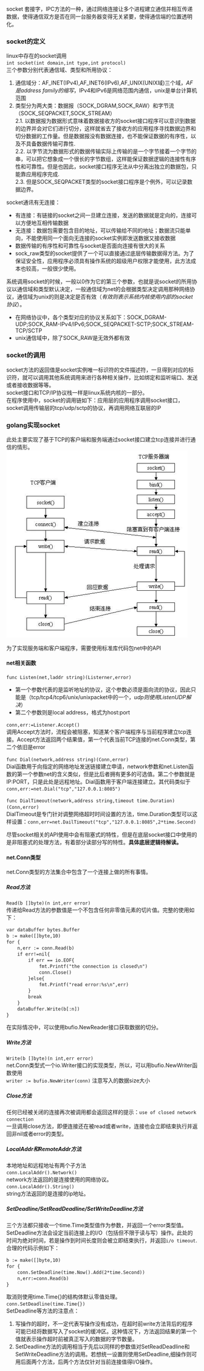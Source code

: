 socket 套接字，IPC方法的一种，通过网络连接让多个进程建立通信并相互传递数据，使得通信双方是否在同一台服务器变得无关紧要，使得通信端的位置透明化。  
### socket的定义
linux中存在的socket调用  
`int socket(int domain,int type,int protocol)`  
三个参数分别代表通信域、类型和所用协议：
1. 通信域分：AF_INET(IPv4),AF_INET6(IPv6),AF_UNIX(UNIX域)三个域，*AF是address family的缩写*，IPv4和IPv6是网络范围内通信，unix是单台计算机范围
2. 类型分为两大类：数据报（SOCK_DGRAM,SOCK_RAW）和字节流（SOCK_SEQPACKET,SOCK_STREAM）  
  2.1. 以数据报为数据形式意味着数据接收方的socket接口程序可以意识到数据的边界并会对它们进行切分，这样就省去了接收方的应用程序寻找数据边界和切分数据的工作量。但是数据报没有数据连接，也不能保证数据的有序性，以及不具备数据传输可靠性.  
  2.2. 以字节流为数据形式的数据传输实际上传输的是一个字节接着一个字节的串，可以把它想象成一个很长的字节数组，这样能保证数据逻辑的连接性有序性和可靠性。但是也因此，socket接口程序无法从中分离出独立的数据包，只能靠应用程序完成.  
  2.3. 但是SOCK_SEQPACKET类型的socket接口程序是个例外，可以记录数据边界。  

socket通讯有无连接：
* 有连接：有链接的socket之间一旦建立连接，发送的数据就是定向的，连接可以方便地互相传输数据
* 无连接：数据包需要包含目的地址，可以传输给不同的地址；数据流只能单向，不能使用同一个面向无连接的socket实例即发送数据又接收数据
* 数据传输的有序性和可靠性与socket是否面向连接有很大的关系
* sock_raw类型的socket提供了一个可以直接通过底层传输数据得方法。为了保证安全性，应用程序必须具有操作系统的超级用户权限才能使用，此方法成本也较高，一般很少使用。

系统调用socket的时候，一般以0作为它的第三个参数，也就是说socket的所用协议以通信域和类型默认决定，一般通信域为net的会根据类型决定调用那种网络协议，通信域为unix的则是决定是否有效（*有效则表示系统内核使用内部的socket协议*）。  
* 在网络协议中，各个类型对应的协议关系如下：SOCK_DGRAM-UDP;SOCK_RAM-IPv4/IPv6;SOCK_SEQPACKET-SCTP;SOCK_STREAM-TCP/SCTP
* unix通信域中，除了SOCK_RAW是无效外都有效

### socket的调用
socket方法的返回值是socket实例唯一标识符的文件描述符，一旦得到对应的标识符，就可以调用其他系统调用来进行各种相关操作，比如绑定和监听端口、发送或者接收数据等等。  
socket接口和TCP/IP协议栈一样是linux系统内核的一部分。  
在程序使用中，socket的调用链如下：应用层的应用程序调用socket接口，socket调用传输层的tcp/udp/sctp的协议，再调用网络互联层的IP  

### golang实现socket
此处主要实现了基于TCP的客户端和服务端通过socket接口建立tcp连接并进行通信的情形。
![基于TCP协议栈的socket通信流程](https://github.com/kin122/duoankin.github.io/blob/main/golang/go%E5%B9%B6%E5%8F%91%E7%BC%96%E7%A8%8B%E7%AC%94%E8%AE%B0/%E5%9F%BA%E4%BA%8ETCP%E5%8D%8F%E8%AE%AE%E6%A0%88%E7%9A%84socket%E9%80%9A%E4%BF%A1%E6%B5%81%E7%A8%8B.webp)  

为了实现服务端和客户端程序，需要使用标准库代码包net中的API  
#### net相关函数
`func Listen(net,laddr string)(Listerner,error)`  
* 第一个参数代表的是监听地址的协议，这个参数必须是面向流的协议，因此只能是（tcp/tcp4/tcp6/unix/unixpacket中的一个，*udp则使用ListenUDP解决*）
* 第二个参数则是local address，格式为host:port

`conn,err:=Listener.Accept()`  
调用Accept方法时，流程会被阻塞，知道某个客户端程序与当前程序建立tcp连接。Accept方法返回两个结果值，第一个代表当前TCP连接的net.Conn类型，第二个依旧是error

`func Dial(network,address string)(Conn,error)`   
Dial函数用于向指定的网络地址发送链接建立申请，network参数和net.Listen函数的第一个参数net的含义类似，但是比后者拥有更多的可选值。第二个参数就是IP:PORT，只是此处是远程地址。Dial函数用于客户端连接建立。其代码类似于`conn,err:=net.Dial("tcp","127.0.0.1:8085")`    

`func DialTimeout(network,address string,timeout time.Duration)(Conn,error)`  
DialTimeout是专门针对调整网络超时时间设置的方法，time.Duration类型可以这样设置：`conn,err=net.DailTimeout("tcp","127.0.0.1:8085",2*time.Second)`  

尽管socket相关的API使用中会有阻塞式的特性，但是在底层socket接口中使用的是非阻塞式的处理方法，有着部分读部分写的特性。**具体底层逻辑待解读。**  

#### net.Conn类型
net.Conn类型的方法集合中包含了一个连接上做的所有事情。  
##### Read方法
`Read(b []byte)(n int,err error)`  
传递给Read方法的参数值是一个不包含任何非零值元素的切片值。完整的使用如下：  
```
var dataBuffer bytes.Buffer
b := make([]byte,10)
for {
    n,err := conn.Read(b)
    if err!=nil{
        if err == io.EOF{
            fmt.Printf("the connection is closed\n")
            conn.Close()
        }else{
            fmt.Printf("read error:%s\n",err)
        }
        break
    }
    dataBuffer.Write(b[:n])
}
```
在实际情况中，可以使用bufio.NewReader接口获取数据的切分。  
##### Write方法
`Write(b []byte)(n int,err error)`  
net.Conn类型式一个io.Writer接口的实现类型，所以，可以用bufio.NewWriter函数使用  
`writer := bufio.NewWriter(conn)`
注意写入的数据size大小  
##### Close方法
任何已经被关闭的连接再次被调用都会返回这样的提示：`use of closed network connection`  
一旦调用close方法，即便连接还在被read或者write，连接也会立即结束执行并返回非nil或者error的类型。
##### LocalAddr和RemoteAddr方法
本地地址和远程地址有两个子方法  
`conn.LocalAddr().Network()`  
network方法返回的是连接使用的网络协议。  
`conn.LocalAddr().String()`  
string方法返回的是连接的ip地址。  
##### SetDeadline/SetReadDeadline/SetWriteDeadline方法
三个方法都只接收一个time.Time类型值作为参数，并返回一个error类型值。SetDeadline方法会设定当前连接上的I/O（包括但不限于读与写）操作。此处的时间为绝对时间，若是操作到时间长度则会被立即结束执行，并返回`i/o timeout`.合理的代码示例如下：
```
b := make([]byte,10)
for {
    conn.SetDeadline(time.Now().Add(2*time.Second))
    n,err:=conn.Read(b)
}
```
取消则使用time.Time{}的结构体默认零值处理。  
`conn.SetDeadline(time.Time{})`  
SetDeadline等方法的注意点：
1. 写操作的超时，不一定代表写操作没有成功，在超时前write方法背后的程序可能已经将数据写入了socket的缓冲区。这种情况下，方法返回结果的第一个值就表示操作超时前被真正写入的数据的字节数量。
2. SetDeadline方法的调用相当于先后以同样的参数值对SetReadDeadline和SetWriteDeadline方法的调用。若想统一设置则使用SetDeadline,细操作则可用后面两个方法，后两个方法仅针对当前连接值得I/O操作。

